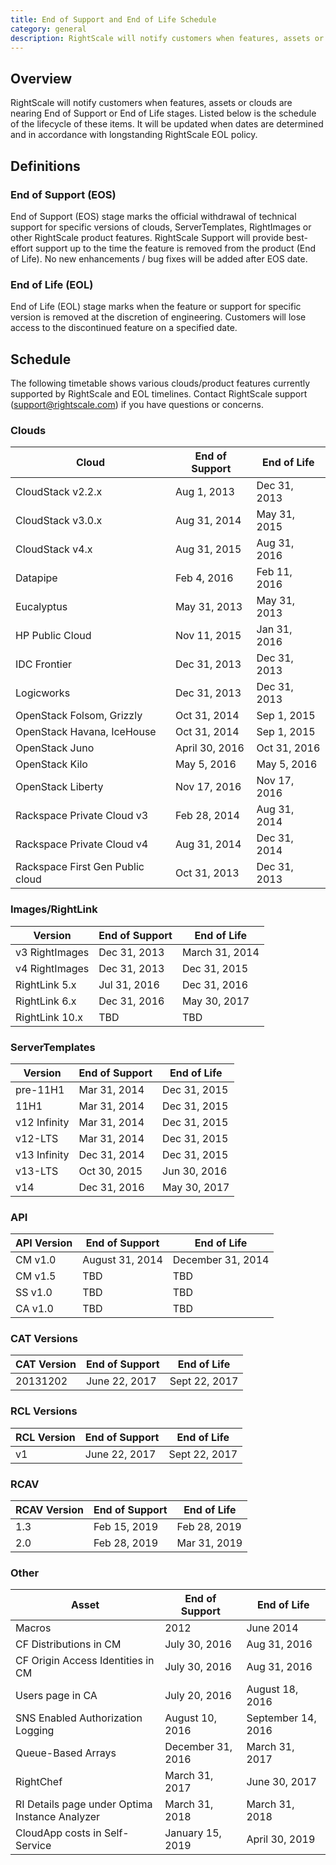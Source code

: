 ```yaml
---
title: End of Support and End of Life Schedule
category: general
description: RightScale will notify customers when features, assets or clouds are nearing End of Support or End of Life stages. Listed below is the schedule of the lifecycle of these items.
---
```


## Overview

RightScale will notify customers when features, assets or clouds are nearing End of Support or End of Life stages. Listed below is the schedule of the lifecycle of these items. It will be updated when dates are determined and in accordance with longstanding RightScale EOL policy.

## Definitions

### End of Support (EOS)

End of Support (EOS) stage marks the official withdrawal of technical support for specific versions of clouds, ServerTemplates, RightImages or other RightScale product features. RightScale Support will provide best-effort support up to the time the feature is removed from the product (End of Life). No new enhancements / bug fixes will be added after EOS date.

### End of Life (EOL)

End of Life (EOL) stage marks when the feature or support for specific version is removed at the discretion of engineering. Customers will lose access to the discontinued feature on a specified date.

## Schedule

The following timetable shows various clouds/product features currently supported by RightScale and EOL timelines. Contact RightScale support ([support@rightscale.com](mailto:support@rightscale.com)) if you have questions or concerns.

### Clouds

| Cloud | End of Support | End of Life |
| ----- | -------------- | ----------- |
| CloudStack v2.2.x | Aug 1, 2013 | Dec 31, 2013 |
| CloudStack v3.0.x | Aug 31, 2014 | May 31, 2015 |
| CloudStack v4.x | Aug 31, 2015 | Aug 31, 2016 |
| Datapipe | Feb 4, 2016 | Feb 11, 2016 |
| Eucalyptus | May 31, 2013 | May 31, 2013 |
| HP Public Cloud | Nov 11, 2015 | Jan 31, 2016 |
| IDC Frontier | Dec 31, 2013 | Dec 31, 2013 |
| Logicworks | Dec 31, 2013 | Dec 31, 2013 |
| OpenStack Folsom, Grizzly | Oct 31, 2014 | Sep 1, 2015  |
| OpenStack Havana, IceHouse | Oct 31, 2014 | Sep 1, 2015  |
| OpenStack Juno | April 30, 2016 | Oct 31, 2016 |
| OpenStack Kilo | May 5, 2016 | May 5, 2016 |
| OpenStack Liberty | Nov 17, 2016 | Nov 17, 2016 |
| Rackspace Private Cloud v3 | Feb 28, 2014 | Aug 31, 2014 |
| Rackspace Private Cloud v4 | Aug 31, 2014 | Dec 31, 2014 |
| Rackspace First Gen Public cloud | Oct 31, 2013 | Dec 31, 2013 |

### Images/RightLink

| Version | End of Support | End of Life |
| ------- | -------------- | ----------- |
| v3 RightImages | Dec 31, 2013 | March 31, 2014 |
| v4 RightImages | Dec 31, 2013 | Dec 31, 2015 |
| RightLink 5.x | Jul 31, 2016 | Dec 31, 2016 |
| RightLink 6.x | Dec 31, 2016 | May 30, 2017 |
| RightLink 10.x | TBD | TBD |

### ServerTemplates

| Version | End of Support | End of Life |
| ------- | -------------- | ----------- |
| pre-11H1 | Mar 31, 2014 | Dec 31, 2015 |
| 11H1 | Mar 31, 2014 | Dec 31, 2015 |
| v12 Infinity | Mar 31, 2014 | Dec 31, 2015 |
| v12-LTS |	Mar 31, 2014 | Dec 31, 2015 |
| v13 Infinity | Dec 31, 2014 | Dec 31, 2015 |
| v13-LTS | Oct 30, 2015 | Jun 30, 2016 |
| v14 | Dec 31, 2016 | May 30, 2017 |

### API

| API Version | End of Support | End of Life |
| ----------- | -------------- | ----------- |
| CM v1.0 | August 31, 2014 | December 31, 2014 |
| CM v1.5 | TBD | TBD |
| SS v1.0 | TBD | TBD |
| CA v1.0 | TBD | TBD |

### CAT Versions

| CAT Version | End of Support | End of Life |
| ----------- | -------------- | ----------- |
| 20131202 | June 22, 2017 | Sept 22, 2017 |

### RCL Versions

| RCL Version | End of Support | End of Life |
| ----------- | -------------- | ----------- |
| v1 | June 22, 2017 | Sept 22, 2017 |

### RCAV

| RCAV Version | End of Support | End of Life |
| ----------- | -------------- | ----------- |
| 1.3 | Feb 15, 2019 | Feb 28, 2019 |
| 2.0 | Feb 28, 2019 | Mar 31, 2019 |

### Other

| Asset | End of Support | End of Life |
| ----- | -------------- | ----------- |
| Macros | 2012 | June 2014 |
| CF Distributions in CM | July 30, 2016 | Aug 31, 2016 |
| CF Origin Access Identities in CM | July 30, 2016 | Aug 31, 2016 |
| Users page in CA | July 20, 2016 | August 18, 2016 |
| SNS Enabled Authorization Logging | August 10, 2016 | September 14, 2016 |
| Queue-Based Arrays | December 31, 2016 | March 31, 2017 |
| RightChef | March 31, 2017 | June 30, 2017 |
| RI Details page under Optima Instance Analyzer | March 31, 2018 | March 31, 2018 |
| CloudApp costs in Self-Service | January 15, 2019 | April 30, 2019 | 
